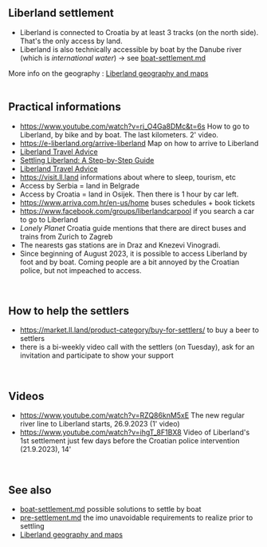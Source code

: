 
Liberland settlement
--------------------
* Liberland is connected to Croatia by at least 3 tracks (on the north side). That's the only access by land.  
* Liberland is also technically accessible by boat by the Danube river (which is <i>international water</i>) -> see [boat-settlement.md](/settlement/boat-settlement.md)

More info on the geography : [Liberland geography and maps](/general-doc/maps.md)  
<br>

Practical informations
----------------------
* https://www.youtube.com/watch?v=rj_O4Ga8DMc&t=6s How to go to Liberland, by bike and by boat. The last kilometers. 2' video.
* https://e-liberland.org/arrive-liberland Map on how to arrive to Liberland
* [Liberland Travel Advice](https://adventurous-result-6f3.notion.site/Liberland-Travel-Advice-45567dc3655f40ecbbe02adb0c14f4ed)
* [Settling Liberland: A Step-by-Step Guide](https://adventurous-result-6f3.notion.site/Settling-Liberland-A-Step-by-Step-Guide-a4debe89f0a74113abd82c3d0c898d34)
* [Liberland Travel Advice](https://adventurous-result-6f3.notion.site/Travel-Advisory-25-Aug-2023-21eef1a4ba114b6db9e13b9ae76e7d4e)
* https://visit.ll.land informations about where to sleep, tourism, etc
* Access by Serbia = land in Belgrade
* Access by Croatia = land in Osijek. Then there is 1 hour by car left.
* https://www.arriva.com.hr/en-us/home buses schedules + book tickets
* https://www.facebook.com/groups/liberlandcarpool if you search a car to go to Liberland
* <i>Lonely Planet</i> Croatia guide mentions that there are direct buses and trains from Zurich to Zagreb
* The nearests gas stations are in Draz and Knezevi Vinogradi.
* Since beginning of August 2023, it is possible to access Liberland by foot and by boat. Coming people are a bit annoyed by the Croatian police, but not impeached to access.

<br>

How to help the settlers
------------------------
* https://market.ll.land/product-category/buy-for-settlers/ to buy a beer to settlers
* there is a bi-weekly video call with the settlers (on Tuesday), ask for an invitation and participate to show your support
<br>

Videos
------
* https://www.youtube.com/watch?v=RZQ86knM5xE The new regular river line to Liberland starts, 26.9.2023 (1' video)
* https://www.youtube.com/watch?v=ihgT_8F1BX8 Video of Liberland's 1st settlement just few days before the Croatian police intervention (21.9.2023), 14'
<br>

See also
--------
* [boat-settlement.md](/settlement/boat-settlement.md) possible solutions to settle by boat
* [pre-settlement.md](/settlement/pre-settlement.md) the imo unavoidable requirements to realize prior to settling
* [Liberland geography and maps](/general-doc/maps.md)  
<br>


<!--
l'accès à Gornja Siga a été ouvert le 6.8 d'après VJ.
-->
